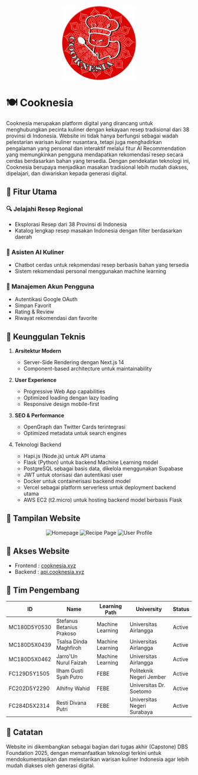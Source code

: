 
<div align="center">
  <img src="../assets/icon.png" alt="Cooknesia Logo" width="200"/>
</div>

# 🍽️ Cooknesia

Cooknesia merupakan platform digital yang dirancang untuk menghubungkan pecinta kuliner dengan kekayaan resep tradisional dari 38 provinsi di Indonesia. Website ini tidak hanya berfungsi sebagai wadah pelestarian warisan kuliner nusantara, tetapi juga menghadirkan pengalaman yang personal dan interaktif melalui fitur AI Recommendation yang memungkinkan pengguna mendapatkan rekomendasi resep secara cerdas berdasarkan bahan yang tersedia. Dengan pendekatan teknologi ini, Cooknesia berupaya menjadikan masakan tradisional lebih mudah diakses, dipelajari, dan diwariskan kepada generasi digital.

## 🌟 Fitur Utama

### 🔍 Jelajahi Resep Regional
- Eksplorasi Resep dari 38 Provinsi di Indonesia
- Katalog lengkap resep masakan Indonesia dengan filter berdasarkan daerah

### 🤖 Asisten AI Kuliner
- Chatbot cerdas untuk rekomendasi resep berbasis bahan yang tersedia
- Sistem rekomendasi personal menggunakan machine learning

### 👤 Manajemen Akun Pengguna
- Autentikasi Google OAuth
- Simpan Favorit
- Rating & Review
- Riwayat rekomendasi dan favorite

## 🎯 Keunggulan Teknis

1. **Arsitektur Modern**
   - Server-Side Rendering dengan Next.js 14
   - Component-based architecture untuk maintainability

2. **User Experience**
   - Progressive Web App capabilities
   - Optimized loading dengan lazy loading
   - Responsive design mobile-first

3. **SEO & Performance**
   - OpenGraph dan Twitter Cards terintegrasi
   - Optimized metadata untuk search engines
  
4. Teknologi Backend
   - Hapi.js (Node.js) untuk API utama
   - Flask (Python) untuk backend Machine Learning model
   - PostgreSQL sebagai basis data, dikelola menggunakan Supabase
   - JWT untuk otorisasi dan autentikasi user
   - Docker untuk containerisasi backend model
   - Vercel sebagai platform serverless untuk deployment backend utama
   - AWS EC2 (t2.micro) untuk hosting backend model berbasis Flask

## 📱 Tampilan Website

<div align="center">
  <img src="[Your Screenshot 1]" alt="Homepage" width="400"/>
  <img src="[Your Screenshot 2]" alt="Recipe Page" width="400"/>
  <img src="[Your Screenshot 3]" alt="User Profile" width="400"/>
</div>

## 🔗 Akses Website

- Frontend :  [cooknesia.xyz](https://cooknesia.xyz)
- Backend : [api.cooknesia.xyz](https://api.cooknesia.xyz)

## 👥 Tim Pengembang

|  ID            | Name                      | Learning Path       | University                     | Status  |
|----------------|---------------------------|---------------------|--------------------------------|---------|
| MC180D5Y0530   | Stefanus Betanius Prakoso | Machine Learning    | Universitas Airlangga          | Active  |
| MC180D5X0439   |  Tsalsa Dinda Maghfiroh   | Machine Learning    | Universitas Airlangga          | Active  |
| MC180D5X0462   | Jarro'Un Nurul Faizah     | Machine Learning    | Universitas Airlangga          | Active  |
| FC129D5Y1505   | Ilham Gusti Syah Putro    | FEBE                | Politeknik Negeri Jember       | Active  |
| FC202D5Y2290   | Alhifny Wahid             | FEBE                |Universitas Dr. Soetomo         | Active  |
| FC284D5X2314   | Resti Divana Putri        | FEBE                | Universitas Negeri Surabaya    | Active  |


## 📝 Catatan

Website ini dikembangkan sebagai bagian dari tugas akhir (Capstone) DBS Foundation 2025, dengan memanfaatkan teknologi terkini untuk mendokumentasikan dan melestarikan warisan kuliner Indonesia agar lebih mudah diakses oleh generasi digital.
